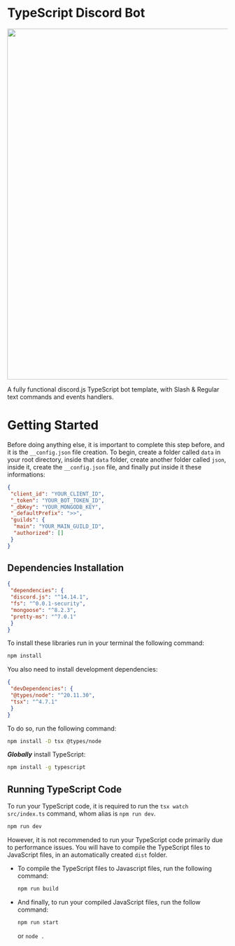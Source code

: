 # TypeScript Discord Bot

<img src="https://cdn.discordapp.com/attachments/827545205611036692/1221486798987858021/ts-bot.png?ex=6612c13b&is=66004c3b&hm=2114a007fd324b19b75476f2ea0ae66de0d3507886e2756413583049c34b8f7c&" width="800" height="">

A fully functional discord.js TypeScript bot template, with Slash & Regular text commands and events handlers.

# Getting Started
Before doing anything else, it is important to complete this step before, and it is the `__config.json` file creation.
To begin, create a folder called `data` in your root directory, inside that `data` folder, create another folder called `json`, inside it, create the `__config.json` file, and finally put inside it these informations:
```json
{
 "client_id": "YOUR_CLIENT_ID",
 "_token": "YOUR_BOT_TOKEN_ID",
 "_dbKey": "YOUR_MONGODB_KEY",
 "_defaultPrefix": ">>",
 "guilds": {
  "main": "YOUR_MAIN_GUILD_ID",
  "authorized": []
 }
}
```

## Dependencies Installation
```json
{
 "dependencies": {
 "discord.js": "^14.14.1",
 "fs": "^0.0.1-security",
 "mongoose": "^8.2.3",
 "pretty-ms": "^7.0.1"
 }
}
```
To install these libraries run in your terminal the following command:
```bash
npm install
```
You also need to install development dependencies:
```json
{
 "devDependencies": {
 "@types/node": "^20.11.30",
 "tsx": "^4.7.1"
 }
}
```
To do so, run the following command:
```bash
npm install -D tsx @types/node
```
***Globally*** install TypeScript:
```bash
npm install -g typescript
```
## Running TypeScript Code
To run your TypeScript code, it is required to run the `tsx watch src/index.ts` command, whom alias is `npm run dev`.
```bash
npm run dev
```
However, it is not recommended to run your TypeScript code primarily due to performance issues. You will have to compile the TypeScript files to JavaScript files, in an automatically created `dist` folder.

- To compile the TypeScript files to Javascript files, run the following command:
  ```bash
  npm run build
  ```
- And finally, to run your compiled JavaScript files, run the follow command:
  ```bash
  npm run start
  ```
  or `node .`
